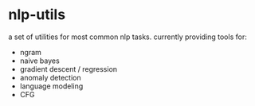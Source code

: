 nlp-utils
=========
a set of utilities for most common nlp tasks.
currently providing tools for:
* ngram
* naive bayes
* gradient descent / regression
* anomaly detection
* language modeling
* CFG
